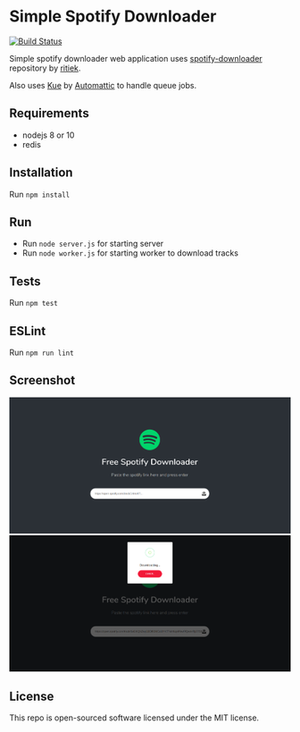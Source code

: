 # Simple Spotify Downloader

[![Build Status](https://travis-ci.org/saeedvaziry/spotdl.svg?branch=master)](https://travis-ci.org/saeedvaziry/spotdl)

Simple spotify downloader web application uses <a href="https://github.com/ritiek/spotify-downloader" target="_blank">spotify-downloader</a> repository by <a href="https://github.com/ritiek" target="_blank">ritiek</a>.

Also uses <a href="https://github.com/Automattic/kue">Kue</a> by <a href="https://github.com/Automattic">Automattic</a> to handle queue jobs.


## Requirements

- nodejs 8 or 10
- redis

## Installation

Run `npm install`

## Run

- Run `node server.js` for starting server
- Run `node worker.js` for starting worker to download tracks

## Tests

Run `npm test`

## ESLint

Run `npm run lint`

## Screenshot

<img src="./screenshots/spotdl-1.png"/>

<img src="./screenshots/spotdl-2.png"/>

## License

This repo is open-sourced software licensed under the MIT license.
